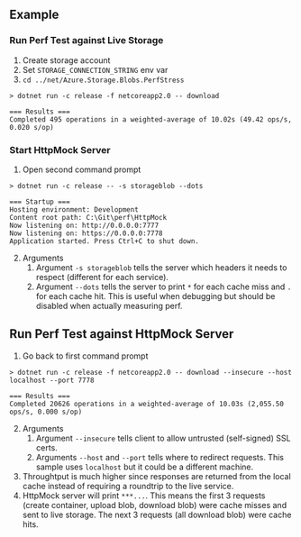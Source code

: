 ## Example
### Run Perf Test against Live Storage
1. Create storage account
2. Set `STORAGE_CONNECTION_STRING` env var
3. `cd ../net/Azure.Storage.Blobs.PerfStress`

```
> dotnet run -c release -f netcoreapp2.0 -- download

=== Results ===
Completed 495 operations in a weighted-average of 10.02s (49.42 ops/s, 0.020 s/op)
```

### Start HttpMock Server
1. Open second command prompt

```
> dotnet run -c release -- -s storageblob --dots

=== Startup ===
Hosting environment: Development
Content root path: C:\Git\perf\HttpMock
Now listening on: http://0.0.0.0:7777
Now listening on: https://0.0.0.0:7778
Application started. Press Ctrl+C to shut down.
```

2. Arguments
   1. Argument `-s storageblob` tells the server which headers it needs to respect (different for each service).
   2. Argument `--dots` tells the server to print `*` for each cache miss and `.` for each cache hit.  This is useful when debugging but should be disabled when actually measuring perf.


## Run Perf Test against HttpMock Server
1. Go back to first command prompt

```
> dotnet run -c release -f netcoreapp2.0 -- download --insecure --host localhost --port 7778

=== Results ===
Completed 20626 operations in a weighted-average of 10.03s (2,055.50 ops/s, 0.000 s/op)
```

2. Arguments
   1. Argument `--insecure` tells client to allow untrusted (self-signed) SSL certs.
   2. Arguments `--host` and `--port` tells where to redirect requests.  This sample uses `localhost` but it could be a different machine.
3. Throughtput is much higher since responses are returned from the local cache instead of requiring a roundtrip to the live service.
4. HttpMock server will print `***...`.  This means the first 3 requests (create container, upload blob, download blob) were cache misses and sent to live storage.  The next 3 requests (all download blob) were cache hits.
